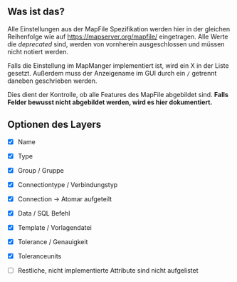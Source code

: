 ## Was ist das?

Alle Einstellungen aus der MapFile Spezifikation werden hier in der gleichen Reihenfolge wie auf
https://mapserver.org/mapfile/ eingetragen.
Alle Werte die *deprecated* sind, werden von vornherein ausgeschlossen und müssen nicht notiert werden.

Falls die Einstellung im MapManger implementiert ist, wird ein X in der Liste gesetzt.
Außerdem muss der Anzeigename im GUI durch ein `/` getrennt daneben geschrieben werden.

Dies dient der Kontrolle, ob alle Features des MapFile abgebildet sind.
**Falls Felder bewusst nicht abgebildet werden, wird es hier dokumentiert.**

## Optionen des Layers

- [X] Name
- [X] Type
- [X] Group / Gruppe
- [X] Connectiontype / Verbindungstyp
- [X] Connection -> Atomar aufgeteilt
- [X] Data / SQL Befehl
- [X] Template / Vorlagendatei
- [X] Tolerance / Genauigkeit
- [X] Toleranceunits
- [ ] Restliche, nicht implementierte Attribute sind nicht aufgelistet



